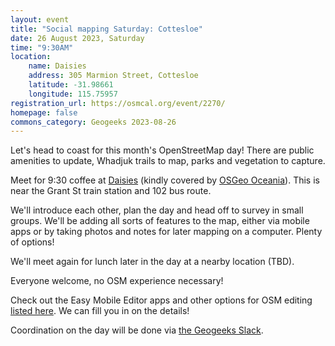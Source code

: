 ```yaml
---
layout: event
title: "Social mapping Saturday: Cottesloe"
date: 26 August 2023, Saturday
time: "9:30AM"
location:
    name: Daisies
    address: 305 Marmion Street, Cottesloe
    latitude: -31.98661
    longitude: 115.75957
registration_url: https://osmcal.org/event/2270/
homepage: false
commons_category: Geogeeks 2023-08-26
---
```


Let's head to coast for this month's OpenStreetMap day! There are public amenities to update, Whadjuk trails to map, parks and vegetation to capture.

Meet for 9:30 coffee at [Daisies](https://www.daisies.net.au/) (kindly covered by [OSGeo Oceania](https://osgeo-oceania.org)). This is near the Grant St train station and 102 bus route.

We'll introduce each other, plan the day and head off to survey in small groups. 
We'll be adding all sorts of features to the map, either via mobile apps or by taking photos and notes for later mapping on a computer. Plenty of options!

We'll meet again for lunch later in the day at a nearby location (TBD).

Everyone welcome, no OSM experience necessary!

Check out the Easy Mobile Editor apps and other options for OSM editing [listed here](https://wiki.openstreetmap.org/wiki/Perth/Social_Mapping_Sunday#Getting_Started). We can fill you in on the details!

Coordination on the day will be done via [the Geogeeks Slack](https://join.slack.com/t/geogeeks/shared_invite/zt-13fnotoqb-YkyMTmvwZEB_nDUis_30hw).

